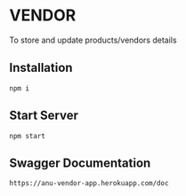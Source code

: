 # VENDOR
To store and update products/vendors details

## Installation

```
npm i
````

## Start Server

```
npm start
```

## Swagger Documentation

```
https://anu-vendor-app.herokuapp.com/doc
```
